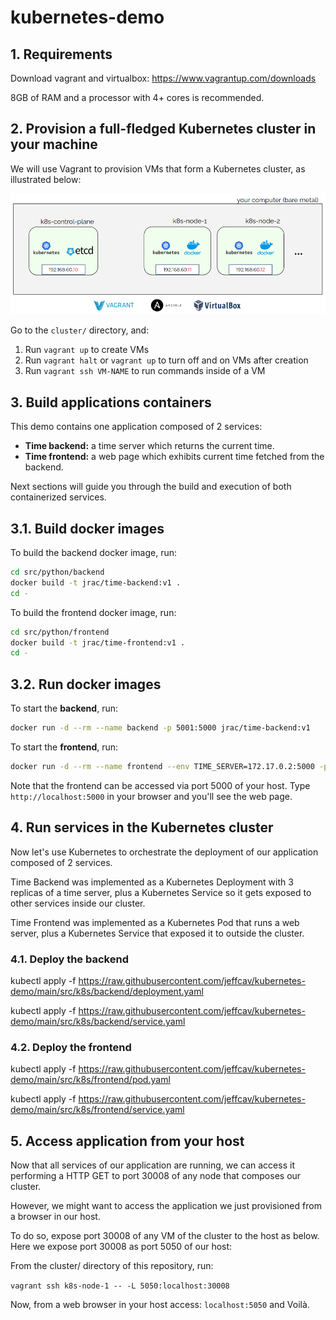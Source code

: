 # kubernetes-demo

## 1. Requirements

Download vagrant and virtualbox: https://www.vagrantup.com/downloads

8GB of RAM and a processor with 4+ cores is recommended.

## 2. Provision a full-fledged Kubernetes cluster in your machine

We will use Vagrant to provision VMs that form a Kubernetes cluster, as illustrated below:

![kubernetes cluster](figs/k8s-cluster.png)

Go to the `cluster/` directory, and:

1. Run `vagrant up` to create VMs
2. Run `vagrant halt` or `vagrant up` to turn off and on VMs after creation
3. Run `vagrant ssh VM-NAME` to run commands inside of a VM

## 3. Build applications containers

This demo contains one application composed of 2 services:

- **Time backend:** a time server which returns the current time.
- **Time frontend:** a web page which exhibits current time fetched from the backend.

Next sections will guide you through the build and execution of both containerized services.

## 3.1. Build docker images

To build the backend docker image, run:

```bash
cd src/python/backend
docker build -t jrac/time-backend:v1 .
cd -
```

To build the frontend docker image, run:

```bash
cd src/python/frontend
docker build -t jrac/time-frontend:v1 .
cd -
```

## 3.2. Run docker images

To start the **backend**, run:

```bash
docker run -d --rm --name backend -p 5001:5000 jrac/time-backend:v1
```

To start the **frontend**, run:

```bash
docker run -d --rm --name frontend --env TIME_SERVER=172.17.0.2:5000 -p 5000:5000 jrac/time-frontend:v1
```

Note that the frontend can be accessed via port 5000 of your host.
Type `http://localhost:5000` in your browser and you'll see the web page.

## 4. Run services in the Kubernetes cluster

Now let's use Kubernetes to orchestrate the deployment of our application composed of 2 services.

Time Backend was implemented as a Kubernetes Deployment with 3 replicas of a time server, plus a Kubernetes Service so it gets exposed to other services inside our cluster.

Time Frontend was implemented as a Kubernetes Pod that runs a web server, plus a Kubernetes Service that exposed it to outside the cluster.

### 4.1. Deploy the backend

kubectl apply -f <https://raw.githubusercontent.com/jeffcav/kubernetes-demo/main/src/k8s/backend/deployment.yaml>

kubectl apply -f <https://raw.githubusercontent.com/jeffcav/kubernetes-demo/main/src/k8s/backend/service.yaml>

### 4.2. Deploy the frontend

kubectl apply -f <https://raw.githubusercontent.com/jeffcav/kubernetes-demo/main/src/k8s/frontend/pod.yaml>

kubectl apply -f <https://raw.githubusercontent.com/jeffcav/kubernetes-demo/main/src/k8s/frontend/service.yaml>

## 5. Access application from your host

Now that all services of our application are running, we can access it performing a HTTP GET to port 30008 of any node that composes our cluster.

However, we might want to access the application we just provisioned from a browser in our host.

To do so, expose port 30008 of any VM of the cluster to the host as below.
Here we expose port 30008 as port 5050 of our host:

From the cluster/ directory of this repository, run:

`vagrant ssh k8s-node-1 -- -L 5050:localhost:30008`

Now, from a web browser in your host access: `localhost:5050` and Voilà.
